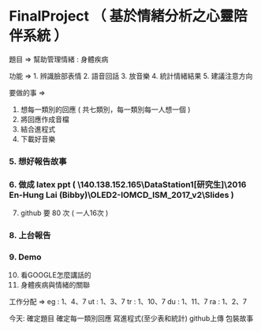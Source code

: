 # FinalProject （ 基於情緒分析之心靈陪伴系統 ）
題目 => 幫助管理情緒 : 身體疾病

功能 => 1. 辨識臉部表情
        2. 語音回話
        3. 放音樂
        4. 統計情緒結果
        5. 建議注意方向
        
要做的事 =>
  1. 想每一類別的回應 ( 共七類別，每一類別每一人想一個 )
  2. 將回應作成音檔
  3. 結合進程式
  4. 下載好音樂
  ### 5. 想好報告故事
  ### 6. 做成 latex ppt ( \\140.138.152.165\DataStation1\[研究生]\2016 En-Hung Lai (Bibby)\OLED2-IOMCD_ISM_2017_v2\Slides )
  7. github 要 80 次 ( 一人16次 )
  ### 8. 上台報告
  ### 9. Demo
  10. 看GOOGLE怎麼講話的
  11. 身體疾病與情緒的關聯  
  
工作分配 =>
eg : 1、4、7
ut : 1、3、7
tr : 1、10、7
du : 1、11、7
ra : 1、2、7

今天:
確定題目 
確定每一類別回應
寫進程式(至少表和統計)
github上傳
包裝故事
